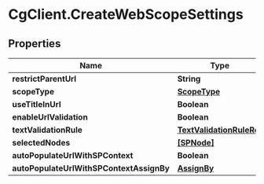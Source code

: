 # CgClient.CreateWebScopeSettings

## Properties

Name | Type | Description | Notes
------------ | ------------- | ------------- | -------------
**restrictParentUrl** | **String** |  | [optional] 
**scopeType** | [**ScopeType**](ScopeType.md) |  | [optional] 
**useTitleInUrl** | **Boolean** |  | [optional] 
**enableUrlValidation** | **Boolean** |  | [optional] 
**textValidationRule** | [**TextValidationRuleRef**](TextValidationRuleRef.md) |  | [optional] 
**selectedNodes** | [**[SPNode]**](SPNode.md) |  | [optional] 
**autoPopulateUrlWithSPContext** | **Boolean** |  | [optional] 
**autoPopulateUrlWithSPContextAssignBy** | [**AssignBy**](AssignBy.md) |  | [optional] 


